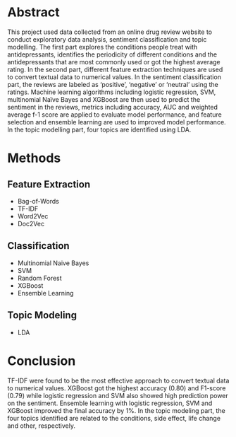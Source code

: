 # Abstract
This project used data collected from an online drug review website to conduct exploratory data analysis, sentiment classification and topic modelling. The first part explores the conditions people treat with antidepressants, identifies the periodicity of different conditions and the antidepressants that are most commonly used or got the highest average rating. In the second part, different feature extraction techniques are used to convert textual data to numerical values. In the sentiment classification part, the reviews are labeled as ‘positive’, ‘negative’ or ‘neutral’ using the ratings. Machine learning algorithms including logistic regression, SVM, multinomial Naïve Bayes and XGBoost are then used to predict the sentiment in the reviews, metrics including accuracy, AUC and weighted average f-1 score are applied to evaluate model performance, and feature selection and ensemble learning are used to improved model performance. In the topic modelling part, four topics are identified using LDA.

# Methods

## Feature Extraction
* Bag-of-Words
* TF-IDF
* Word2Vec
* Doc2Vec

## Classification
* Multinomial Naive Bayes
* SVM
* Random Forest
* XGBoost
* Ensemble Learning

## Topic Modeling
* LDA

# Conclusion
TF-IDF were found to be the most effective approach to convert textual data to numerical values. XGBoost got the highest accuracy (0.80) and F1-score (0.79) while logistic regression and SVM also showed high prediction power on the sentiment. Ensemble learning with logistic regression, SVM and XGBoost improved the final accuracy by 1%. In the topic modeling part, the four topics identified are related to the conditions, side effect, life change and other, respectively.
